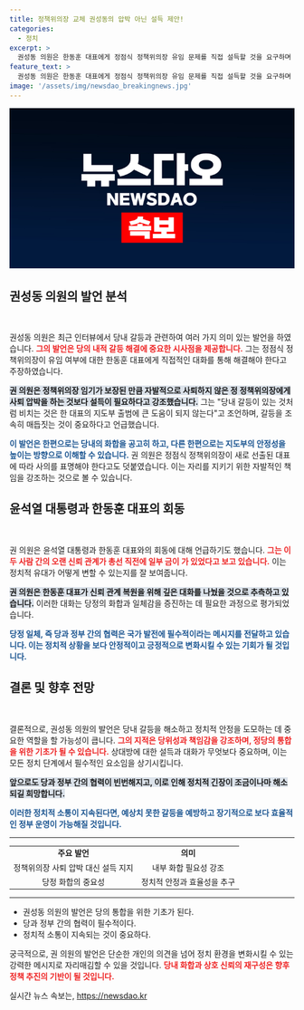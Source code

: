 ```yaml
---
title: 정책위의장 교체 권성동의 압박 아닌 설득 제안!
categories:
  - 정치
excerpt: >
  권성동 의원은 한동훈 대표에게 정점식 정책위의장 유임 문제를 직접 설득할 것을 요구하며 당내 갈등 해결의 필요성을 강조했다. 윤석열 대통령과의 회동에서도 신뢰 회복의 중요성을 언급, 당정 화합을 위한 대화의 필요성을 힘주어 말했다.
feature_text: >
  권성동 의원은 한동훈 대표에게 정점식 정책위의장 유임 문제를 직접 설득할 것을 요구하며 당내 갈등 해결의 필요성을 강조했다. 윤석열 대통령과의 회동에서도 신뢰 회복의 중요성을 언급, 당정 화합을 위한 대화의 필요성을 힘주어 말했다.
image: '/assets/img/newsdao_breakingnews.jpg'
---
```


<p><img src="/assets/img/newsdao_breakingnews.jpg" alt="pcversion 속보" /></p>

<h2 data-ke-size="size26">권성동 의원의 발언 분석</h2>

<p data-ke-size="size16">&nbsp;</p>

<p>권성동 의원은 최근 인터뷰에서 당내 갈등과 관련하여 여러 가지 의미 있는 발언을 하였습니다. <b><span style="color: #ee2323;">그의 발언은 당의 내적 갈등 해결에 중요한 시사점을 제공합니다.</span></b> 그는 정점식 정책위의장이 유임 여부에 대한 한동훈 대표에게 직접적인 대화를 통해 해결해야 한다고 주장하였습니다. </p>

<p><b><span style="background-color: #21538527;">권 의원은 정책위의장 임기가 보장된 만큼 자발적으로 사퇴하지 않은 정 정책위의장에게 사퇴 압박을 하는 것보다 설득이 필요하다고 강조했습니다.</span></b> 그는 "당내 갈등이 있는 것처럼 비치는 것은 한 대표의 지도부 출범에 큰 도움이 되지 않는다"고 조언하며, 갈등을 조속히 매듭짓는 것이 중요하다고 언급했습니다. </p>

<p><b><span style="color: #1a5490;">이 발언은 한편으로는 당내의 화합을 공고히 하고, 다른 한편으로는 지도부의 안정성을 높이는 방향으로 이해할 수 있습니다.</span></b> 권 의원은 정점식 정책위의장이 새로 선출된 대표에 따라 사의를 표명해야 한다고도 덧붙였습니다. 이는 자리를 지키기 위한 자발적인 책임을 강조하는 것으로 볼 수 있습니다.</p>

<h2 data-ke-size="size26">윤석열 대통령과 한동훈 대표의 회동</h2>

<p data-ke-size="size16">&nbsp;</p>

<p>권 의원은 윤석열 대통령과 한동훈 대표와의 회동에 대해 언급하기도 했습니다. <b><span style="color: #ee2323;">그는 이 두 사람 간의 오랜 신뢰 관계가 총선 직전에 일부 금이 가 있었다고 보고 있습니다.</span></b> 이는 정치적 유대가 어떻게 변할 수 있는지를 잘 보여줍니다. </p>

<p><b><span style="background-color: #21538527;">권 의원은 한동훈 대표가 신뢰 관계 복원을 위해 깊은 대화를 나눴을 것으로 추측하고 있습니다.</span></b> 이러한 대화는 당정의 화합과 일체감을 증진하는 데 필요한 과정으로 평가되었습니다. </p>

<p><b><span style="color: #1a5490;">당정 일체, 즉 당과 정부 간의 협력은 국가 발전에 필수적이라는 메시지를 전달하고 있습니다. 이는 정치적 상황을 보다 안정적이고 긍정적으로 변화시킬 수 있는 기회가 될 것입니다.</span></b> </p>

<h2 data-ke-size="size26">결론 및 향후 전망</h2>

<p data-ke-size="size16">&nbsp;</p>

<p>결론적으로, 권성동 의원의 발언은 당내 갈등을 해소하고 정치적 안정을 도모하는 데 중요한 역할을 할 가능성이 큽니다. <b><span style="color: #ee2323;">그의 지적은 당위성과 책임감을 강조하며, 정당의 통합을 위한 기초가 될 수 있습니다.</span></b> 상대방에 대한 설득과 대화가 무엇보다 중요하며, 이는 모든 정치 단계에서 필수적인 요소임을 상기시킵니다.</p>

<p><b><span style="background-color: #21538527;">앞으로도 당과 정부 간의 협력이 빈번해지고, 이로 인해 정치적 긴장이 조금이나마 해소되길 희망합니다.</span></b> </p>

<p><b><span style="color: #1a5490;">이러한 정치적 소통이 지속된다면, 예상치 못한 갈등을 예방하고 장기적으로 보다 효율적인 정부 운영이 가능해질 것입니다.</span></b> </p>

<hr />

<table style="width: 100%;">
  <tr>
    <td style="text-align: center; height: 17px;"><b>주요 발언</b></td>
    <td style="text-align: center; height: 17px;"><b>의미</b></td>
  </tr>
  <tr>
    <td style="text-align: center; height: 17px;">정책위의장 사퇴 압박 대신 설득 지지</td>
    <td style="text-align: center; height: 17px;">내부 화합 필요성 강조</td>
  </tr>
  <tr>
    <td style="text-align: center; height: 17px;">당정 화합의 중요성</td>
    <td style="text-align: center; height: 17px;">정치적 안정과 효율성을 추구</td>
  </tr>
</table>

<hr />

<ul>
  <li>권성동 의원의 발언은 당의 통합을 위한 기초가 된다.</li>
  <li>당과 정부 간의 협력이 필수적이다.</li>
  <li>정치적 소통이 지속되는 것이 중요하다.</li>
</ul>

<p data-ke-size="size16"></p> 

<p>궁극적으로, 권 의원의 발언은 단순한 개인의 의견을 넘어 정치 환경을 변화시킬 수 있는 강력한 메시지로 자리매김할 수 있을 것입니다. <b><span style="color: #ee2323;">당내 화합과 상호 신뢰의 재구성은 향후 정책 추진의 기반이 될 것입니다.</span></b></p>
실시간 뉴스 속보는, <a href="https://newsdao.kr" rel="dofollow">https://newsdao.kr</a>


